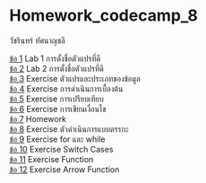 # Homework_codecamp_8  
วัชรินทร์ ทัศนาญชลี


[ข้อ 1](https://github.com/wat885/Homework_codecamp_8/tree/main/hwJsBasic/%E0%B8%82%E0%B9%89%E0%B8%AD%201)  Lab 1 การตั้งชื่อตัวแปรที่ดี  
[ข้อ 2](https://github.com/wat885/Homework_codecamp_8/tree/main/hwJsBasic/%E0%B8%82%E0%B9%89%E0%B8%AD%202)  Lab 2 การตั้งชื่อตัวแปรที่ดี  
[ข้อ 3](https://github.com/wat885/Homework_codecamp_8/tree/main/hwJsBasic/%E0%B8%82%E0%B9%89%E0%B8%AD%203)  Exercise ตัวแปรและประเภทของข้อมูล  
[ข้อ 4](https://github.com/wat885/Homework_codecamp_8/tree/main/hwJsBasic/%E0%B8%82%E0%B9%89%E0%B8%AD%204)  Exercise การดำเนินการเบื้องต้น  
[ข้อ 5](https://github.com/wat885/Homework_codecamp_8/tree/main/hwJsBasic/%E0%B8%82%E0%B9%89%E0%B8%AD%205)  Exercise การเปรียบเทียบ    
[ข้อ 6](https://github.com/wat885/Homework_codecamp_8/tree/main/hwJsBasic/%E0%B8%82%E0%B9%89%E0%B8%AD%206)  Exercise การเขียนเงื่อนไข  
[ข้อ 7](https://github.com/wat885/Homework_codecamp_8/tree/main/hwJsBasic/%E0%B8%82%E0%B9%89%E0%B8%AD%207)  Homework  
[ข้อ 8](https://github.com/wat885/Homework_codecamp_8/tree/main/hwJsBasic/%E0%B8%82%E0%B9%89%E0%B8%AD%208)  Exercise ตัวดำเนินการแบบตรรกะ  
[ข้อ 9](https://github.com/wat885/Homework_codecamp_8/tree/main/hwJsBasic/%E0%B8%82%E0%B9%89%E0%B8%AD%209)  Exercise for และ while  
[ข้อ 10](https://github.com/wat885/Homework_codecamp_8/tree/main/hwJsBasic/%E0%B8%82%E0%B9%89%E0%B8%AD%2010) Exercise Switch Cases  
[ข้อ 11](https://github.com/wat885/Homework_codecamp_8/tree/main/hwJsBasic/%E0%B8%82%E0%B9%89%E0%B8%AD%2011) Exercise Function  
[ข้อ 12](https://github.com/wat885/Homework_codecamp_8/tree/main/hwJsBasic/%E0%B8%82%E0%B9%89%E0%B8%AD%2012) Exercise Arrow Function



